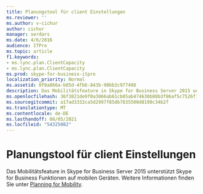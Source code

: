 ```yaml
---
title: Planungstool für client Einstellungen
ms.reviewer: ''
ms.author: v-cichur
author: cichur
manager: serdars
ms.date: 4/6/2016
audience: ITPro
ms.topic: article
f1.keywords:
- ms.lync.plan.ClientCapacity
- ms.lync.plan.ClientCapacity
ms.prod: skype-for-business-itpro
localization_priority: Normal
ms.assetid: 0f0a866a-b85d-4fb6-843b-90bb3c977498
description: Das Mobilitätsfeature in Skype for Business Server 2015 unterstützt Skype for Business Funktionen auf mobilen Geräten. Ausführliche Informationen finden Sie unter "Planen der Mobilität".
ms.openlocfilehash: 36f3821de9f0a3866ab61cb85ab474630b88b3f86af5c7526f19b3eb434089cc
ms.sourcegitcommit: a17ad3332ca5d2997f85db7835500d8190c34b2f
ms.translationtype: MT
ms.contentlocale: de-DE
ms.lasthandoff: 08/05/2021
ms.locfileid: "54325082"
---
```

# <a name="client-settings-planning-tool"></a>Planungstool für client Einstellungen

Das Mobilitätsfeature in Skype for Business Server 2015 unterstützt Skype for Business Funktionen auf mobilen Geräten. Weitere Informationen finden Sie unter [Planning for Mobility](/previous-versions/office/lync-server-2013/lync-server-2013-planning-for-mobility).
